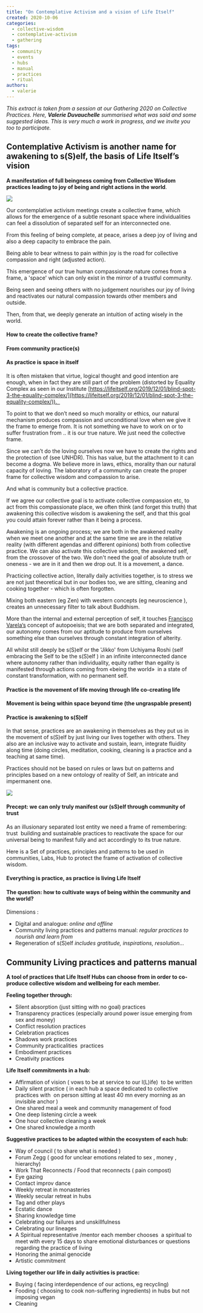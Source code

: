 ```yaml
---
title: "On Contemplative Activism and a vision of Life Itself"
created: 2020-10-06
categories: 
  - collective-wisdom
  - contemplative-activism
  - gathering
tags: 
  - community
  - events
  - hubs
  - manual
  - practices
  - ritual
authors: 
  - valerie
---
```


_This extract is taken from a session at our Gathering 2020 on Collective Practices. Here, **Valerie Duvauchelle** summarised what was said and some suggested ideas. This is very much a work in progress, and we invite you too to participate._

## **Contemplative Activism is another name for awakening to s(S)elf, the basis of Life Itself’s vision** 

**A manifestation of full beingness coming from Collective Wisdom practices leading to joy of being and right actions in the world**.

![](/assets/images/119990757_249174426455033_6342628336755700095_n.jpg)

Our contemplative activism meetings create a collective frame, which allows for the emergence of a subtle resonant space where individualities can feel a dissolution of separated self for an interconnected one. 

From this feeling of being complete, at peace, arises a deep joy of living and also a deep capacity to embrace the pain. 

Being able to bear witness to pain within joy is the road for collective compassion and right (adjusted action). 

This emergence of our true human compassionate nature comes from a frame, a 'space' which can only exist in the mirror of a trustful community.  

Being seen and seeing others with no judgement nourishes our joy of living and reactivates our natural compassion towards other members and outside. 

Then, from that, we deeply generate an intuition of acting wisely in the world.

#### **How to create the collective frame?**

#### **From community practice(s)** 

#### **As practice is space in itself**

It is often mistaken that virtue, logical thought and good intention are enough, when in fact they are still part of the problem (distorted by Equality Complex as seen in our Institute [https://lifeitself.org/2019/12/01/blind-spot-3-the-equality-complex/](https://lifeitself.org/2019/12/01/blind-spot-3-the-equality-complex/)).  

To point to that we don’t need so much morality or ethics, our natural mechanism produces compassion and unconditional love when we give it the frame to emerge from. It is not something we have to work on or to suffer frustration from .. it is our true nature. We just need the collective frame. 

Since we can’t do the loving ourselves now we have to create the rights and the protection of (see UNHDR). This has value, but the attachment to it can become a dogma. We believe more in laws, ethics, morality than our natural capacity of loving. The laboratory of a community can create the proper frame for collective wisdom and compassion to arise. 

And what is community but a collective practice. 

If we agree our collective goal is to activate collective compassion etc, to act from this compassionate place, we often think (and forget this truth) that awakening this collective wisdom is awakening the self, and that this goal you could attain forever rather than it being a process. 

Awakening is an ongoing process; we are both in the awakened reality when we meet one another and at the same time we are in the relative reality (with different agendas and different opinions) both from collective practice. We can also activate this collective wisdom, the awakened self, from the crossover of the two. We don't need the goal of absolute truth or oneness - we are in it and then we drop out. It is a movement, a dance.

Practicing collective action, literally daily activities together, is to stress we are not just theoretical but in our bodies too, we are sitting, cleaning and cooking together - which is often forgotten. 

Mixing both eastern (eg Zen) with western concepts (eg neuroscience ), creates an unnecessary filter to talk about Buddhism. 

More than the internal and external perception of self, it touches [Francisco Varela‘s](https://en.wikipedia.org/wiki/Francisco_Varela) concept of autopoeisis; that we are both separated and integrated, our autonomy comes from our aptitude to produce from ourselves something else than ourselves through constant integration of alterity.

All whilst still deeply be s(S)elf or the 'Jikko' from Uchiyama Roshi (self embracing the Self to be the s(S)elf ) in an infinite interconnected dance where autonomy rather than individuality, equity rather than egality is manifested through actions coming from «being the world»  in a state of constant transformation, with no permanent self. 

#### **Practice is the movement of life moving through life co-creating life**

#### **Movement is being within space beyond time (the ungraspable present)** 

#### **Practice is awakening to s(S)elf**

In that sense, practices are an awakening in themselves as they put us in the movement of s(S)elf by just living our lives together with others. They also are an inclusive way to activate and sustain, learn, integrate fluidity along time (doing circles, meditation, cooking, cleaning is a practice and a teaching at same time). 

Practices should not be based on rules or laws but on patterns and principles based on a new ontology of reality of Self, an intricate and impermanent one.

![](/assets/images/whatsapp-image-2020-09-19-at-14.54.12.jpg)

#### **Precept: we can only truly manifest our (sS)elf through community of trust** 

As an illusionary separated lost entity we need a frame of remembering: trust  building and sustainable practices to reactivate the space for our universal being to manifest fully and act accordingly to its true nature.

Here is a Set of practices, principles and patterns to be used in communities, Labs, Hub to protect the frame of activation of collective wisdom.

#### **Everything is practice, as practice is living Life Itself**

#### **The question: how to cultivate ways of being within the community and the world?** 

Dimensions : 

- Digital and analogue: _online and offline_ 
- Community living practices and patterns manual: _regular practices to nourish and learn from_
- Regeneration of s(S)elf _includes gratitude, inspirations, resolution…_

## **Community Living practices and patterns manual**

**A tool of practices that Life Itself Hubs can choose from in order to co-produce collective wisdom and wellbeing for each member.** 

**Feeling together through:** 

- Silent absorption (just sitting with no goal) practices 
- Transparency practices (especially around power issue emerging from sex and money) 
- Conflict resolution practices 
- Celebration practices 
- Shadows work practices 
- Community practicalities  practices 
- Embodiment practices 
- Creativity practices 

**Life Itself commitments in a hub**:

- Affirmation of vision ( vows to be at service to our l(L)ife)  to be written 
- Daily silent practice ( in each hub a space dedicated to collective practices with  on person sitting at least 40 mn every morning as an invisible anchor )
- One shared meal a week and community management of food
- One deep listening circle a week 
- One hour collective cleaning a week 
- One shared knowledge a month 

**Suggestive practices to be adapted within the ecosystem of each hub:** 

- Way of council ( to share what is needed ) 
- Forum Zegg ( good for unclear emotions related to sex , money , hierarchy)
- Work That Reconnects / Food that reconnects ( pain compost)
- Eye gazing 
- Contact improv dance 
- Weekly retreat in monasteries 
- Weekly secular retreat in hubs
- Tag and other plays 
- Ecstatic dance 
- Sharing knowledge time
- Celebrating our failures and unskillfulness
- Celebrating our lineages 
- A Spiritual representative /mentor each member chooses  a spiritual to meet with every 15 days to share emotional disturbances or questions regarding the practice of living  
- Honoring the animal genocide 
- Artistic commitment 

**Living together our life in daily activities is practice:** 

- Buying ( facing interdependence of our actions, eg recycling)
- Fooding ( choosing to cook non-suffering ingredients) in hubs but not imposing vegan
- Cleaning